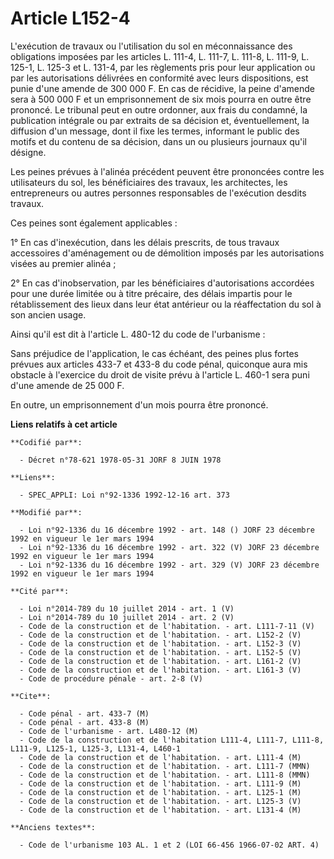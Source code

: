 # Article L152-4

L'exécution de travaux ou l'utilisation du sol en méconnaissance des obligations imposées par les articles L. 111-4, L.
111-7, L. 111-8, L. 111-9, L. 125-1, L. 125-3 et L. 131-4, par les règlements pris pour leur application ou par les
autorisations délivrées en conformité avec leurs dispositions, est punie d'une amende de 300 000 F. En cas de récidive, la
peine d'amende sera à 500 000 F et un emprisonnement de six mois pourra en outre être prononcé. Le tribunal peut en outre
ordonner, aux frais du condamné, la publication intégrale ou par extraits de sa décision et, éventuellement, la diffusion
d'un message, dont il fixe les termes, informant le public des motifs et du contenu de sa décision, dans un ou plusieurs
journaux qu'il désigne.

Les peines prévues à l'alinéa précédent peuvent être prononcées contre les utilisateurs du sol, les bénéficiaires des
travaux, les architectes, les entrepreneurs ou autres personnes responsables de l'exécution desdits travaux.

Ces peines sont également applicables :

1° En cas d'inexécution, dans les délais prescrits, de tous travaux accessoires d'aménagement ou de démolition imposés par
les autorisations visées au premier alinéa ;

2° En cas d'inobservation, par les bénéficiaires d'autorisations accordées pour une durée limitée ou à titre précaire, des
délais impartis pour le rétablissement des lieux dans leur état antérieur ou la réaffectation du sol à son ancien usage.

Ainsi qu'il est dit à l'article L. 480-12 du code de l'urbanisme :

Sans préjudice de l'application, le cas échéant, des peines plus fortes prévues aux articles 433-7 et 433-8 du code pénal,
quiconque aura mis obstacle à l'exercice du droit de visite prévu à l'article L. 460-1 sera puni d'une amende de 25 000 F.

En outre, un emprisonnement d'un mois pourra être prononcé.

**Liens relatifs à cet article**

	**Codifié par**:

	  - Décret n°78-621 1978-05-31 JORF 8 JUIN 1978

	**Liens**:

	  - SPEC_APPLI: Loi n°92-1336 1992-12-16 art. 373

	**Modifié par**:

	  - Loi n°92-1336 du 16 décembre 1992 - art. 148 () JORF 23 décembre 1992 en vigueur le 1er mars 1994
	  - Loi n°92-1336 du 16 décembre 1992 - art. 322 (V) JORF 23 décembre 1992 en vigueur le 1er mars 1994
	  - Loi n°92-1336 du 16 décembre 1992 - art. 329 (V) JORF 23 décembre 1992 en vigueur le 1er mars 1994

	**Cité par**:

	  - Loi n°2014-789 du 10 juillet 2014 - art. 1 (V)
	  - Loi n°2014-789 du 10 juillet 2014 - art. 2 (V)
	  - Code de la construction et de l'habitation. - art. L111-7-11 (V)
	  - Code de la construction et de l'habitation. - art. L152-2 (V)
	  - Code de la construction et de l'habitation. - art. L152-3 (V)
	  - Code de la construction et de l'habitation. - art. L152-5 (V)
	  - Code de la construction et de l'habitation. - art. L161-2 (V)
	  - Code de la construction et de l'habitation. - art. L161-3 (V)
	  - Code de procédure pénale - art. 2-8 (V)

	**Cite**:

	  - Code pénal - art. 433-7 (M)
	  - Code pénal - art. 433-8 (M)
	  - Code de l'urbanisme - art. L480-12 (M)
	  - Code de la construction et de l'habitation L111-4, L111-7, L111-8, L111-9, L125-1, L125-3, L131-4, L460-1
	  - Code de la construction et de l'habitation. - art. L111-4 (M)
	  - Code de la construction et de l'habitation. - art. L111-7 (MMN)
	  - Code de la construction et de l'habitation. - art. L111-8 (MMN)
	  - Code de la construction et de l'habitation. - art. L111-9 (M)
	  - Code de la construction et de l'habitation. - art. L125-1 (M)
	  - Code de la construction et de l'habitation. - art. L125-3 (V)
	  - Code de la construction et de l'habitation. - art. L131-4 (M)

	**Anciens textes**:

	  - Code de l'urbanisme 103 AL. 1 et 2 (LOI 66-456 1966-07-02 ART. 4)
